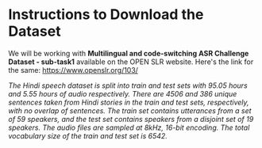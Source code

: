 # Instructions to Download the Dataset

We will be working with **Multilingual and code-switching ASR Challenge Dataset - sub-task1** available on the OPEN SLR website. Here's the link for the same: https://www.openslr.org/103/

*The Hindi speech dataset is split into train and test sets with 95.05 hours and 5.55 hours of audio respectively. There are 4506 and 386 unique sentences taken from Hindi stories in the train and test sets, respectively, with no overlap of sentences. The train set contains utterances from a set of 59 speakers, and the test set contains speakers from a disjoint set of 19 speakers. The audio files are sampled at 8kHz, 16-bit encoding. The total vocabulary size of the train and test set is 6542.*

